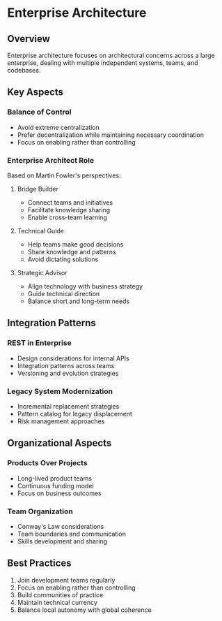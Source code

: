 # Enterprise Architecture

## Overview

Enterprise architecture focuses on architectural concerns across a large enterprise, dealing with multiple independent systems, teams, and codebases.

## Key Aspects

### Balance of Control

- Avoid extreme centralization
- Prefer decentralization while maintaining necessary coordination
- Focus on enabling rather than controlling

### Enterprise Architect Role

Based on Martin Fowler's perspectives:

1. Bridge Builder
   - Connect teams and initiatives
   - Facilitate knowledge sharing
   - Enable cross-team learning

2. Technical Guide
   - Help teams make good decisions
   - Share knowledge and patterns
   - Avoid dictating solutions

3. Strategic Advisor
   - Align technology with business strategy
   - Guide technical direction
   - Balance short and long-term needs

## Integration Patterns

### REST in Enterprise

- Design considerations for internal APIs
- Integration patterns across teams
- Versioning and evolution strategies

### Legacy System Modernization

- Incremental replacement strategies
- Pattern catalog for legacy displacement
- Risk management approaches

## Organizational Aspects

### Products Over Projects

- Long-lived product teams
- Continuous funding model
- Focus on business outcomes

### Team Organization

- Conway's Law considerations
- Team boundaries and communication
- Skills development and sharing

## Best Practices

1. Join development teams regularly
2. Focus on enabling rather than controlling
3. Build communities of practice
4. Maintain technical currency
5. Balance local autonomy with global coherence